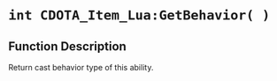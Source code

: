 # `int CDOTA_Item_Lua:GetBehavior( )`
## Function Description
Return cast behavior type of this ability.
